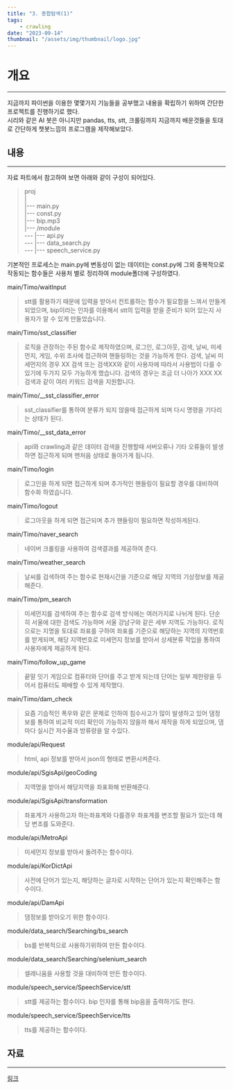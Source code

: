```yaml
---
title: "3. 종합탐색(1)"
tags:
    - crawling
date: "2023-09-14"
thumbnail: "/assets/img/thumbnail/logo.jpg"
---
```


# **개요**
---
지금까지 파이썬을 이용한 몇몇가지 기능들을 공부했고 내용을 확립하기 위하여 간단한 프로젝트를 진행하기로 했다.  
시리와 같은 AI 봇은 아니지만 pandas, tts, stt, 크롤링까지 지금까지 배운것들을 토대로 간단하게 챗봇느낌의 프로그램을 제작해보았다.

## **내용**
---
자료 파트에서 참고하여 보면 아래와 같이 구성이 되어있다.
> proj  
> |  
> |--- main.py  
> |--- const.py  
> |--- bip.mp3  
> |--- /module  
> --- |--- api.py  
> --- |--- data_search.py  
> --- |--- speech_service.py  

기본적인 프로세스는 main.py에 변동성이 없는 데이터는 const.py에 그외 중복적으로 작동되는 함수들은 사용처 별로 정리하여 module폴더에 구성하였다.

main/Timo/waitInput
> stt를 활용하기 때문에 입력을 받아서 컨트롤하는 함수가 필요함을 느껴서 만들게 되었으며, bip이라는 인자를 이용해서 stt의 입력을 받을 준비가 되어 있는지 사용자가 알 수 있게 만들었습니다.

main/Timo/sst_classifier
> 로직을 관장하는 주된 함수로 제작하였으며, 로그인, 로그아웃, 검색, 날씨, 미세먼지, 게임, 수위 조사에 접근하여 핸들링하는 것을 가능하게 한다. 검색, 날씨 미세먼지의 경우 XX 검색 또는 검색XX와 같이 사용자에 따라서 사용법이 다를 수 있기에 두가지 모두 가능하게 했습니다. 검색의 경우는 조금 더 나아가 XXX XX 검색과 같이 여러 키워드 검색을 지원합니다.

main/Timo/__sst_classifier_error
> sst_classifier를 통하여 분류가 되지 않을때 접근하게 되며 다시 명령을 기다리는 상태가 된다.

main/Timo/__sst_data_error
> api와 crawling과 같은 데이터 검색을 진행할때 서버오류나 기타 오류들이 발생하면 접근하게 되며 맨처음 상태로 돌아가게 됩니다.

main/Timo/login
> 로그인을 하게 되면 접근하게 되며 추가적인 핸들링이 필요할 경우를 대비하여 함수화 하였습니다.

main/Timo/logout
> 로그아웃을 하게 되면 접근되며 추가 핸들링이 필요하면 작성하게된다.

main/Timo/naver_search
> 네이버 크롤링을 사용하여 검색결과를 제공하여 준다.

main/Timo/weather_search
> 날씨를 검색하여 주는 함수로 현재시간을 기준으로 해당 지역의 기상정보를 제공해준다.

main/Timo/pm_search
> 미세먼지를 검색하여 주는 함수로 검색 방식에는 여러가지로 나뉘게 된다. 단순히 서울에 대한 검색도 가능하며 서울 강남구와 같은 세부 지역도 가능하다. 로직으로는 지명을 토대로 좌표를 구하여 좌표를 기준으로 해당하는 지역의 지역번호를 받게되며, 해당 지역번호로 미세먼지 정보를 받아서 상세분류 작업을 통하여 사용자에게 제공하게 된다.

main/Timo/follow_up_game
> 끝말 잇기 게임으로 컴퓨터와 단어를 주고 받게 되는데 단어는 일부 제한량을 두어서 컴퓨터도 패배할 수 있게 제작했다.

main/Timo/dam_check
> 요즘 기습적인 폭우와 같은 문제로 인하여 침수사고가 많이 발생하고 있어 댐정보를 통하여 비교적 미리 확인이 가능하지 않을까 해서 제작을 하게 되었으며, 댐마다 실시간 저수율과 방류량을 알 수있다.

module/api/Request
> html, api 정보를 받아서 json의 형태로 변환시켜준다.

module/api/SgisApi/geoCoding
> 지역명을 받아서 해당지역을 좌표화해 반환해준다.

module/api/SgisApi/transformation
> 좌표계가 사용하고자 하는좌표계와 다를경우 좌표계를 변조할 필요가 있는데 해당 변조를 도와준다.

module/api/MetroApi
> 미세먼지 정보를 받아서 돌려주는 함수이다.

module/api/KorDictApi
> 사전에 단어가 있는지, 해당하는 글자로 시작하는 단어가 있는지 확인해주는 함수이다.

module/api/DamApi
> 댐정보를 받아오기 위한 함수이다.

module/data_search/Searching/bs_search
> bs를 반복적으로 사용하기위하여 만든 함수이다.

module/data_search/Searching/selenium_search
> 셀레니움을 사용할 것을 대비하여 만든 함수이다.

module/speech_service/SpeechService/stt
> stt를 제공하는 함수이다. bip 인자를 통해 bip음을 출력하기도 한다.

module/speech_service/SpeechService/tts
> tts를 제공하는 함수이다.


## **자료**
---
[링크](https://github.com/gitwtmo/webcrwaling1)
